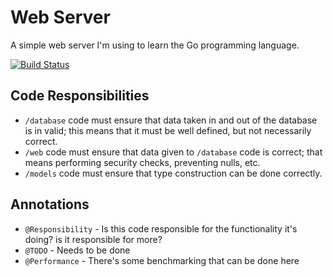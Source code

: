 # Web Server
A simple web server I'm using to learn the Go programming language.

[![Build Status](https://travis-ci.com/A1Liu/webserver.svg?branch=master)](https://travis-ci.com/A1Liu/webserver)

## Code Responsibilities
- `/database` code must ensure that data taken in and out of the database is in
  valid; this means that it must be well defined, but not necessarily correct.
- `/web` code must ensure that data given to `/database` code is correct; that means
  performing security checks, preventing nulls, etc.
- `/models` code must ensure that type construction can be done correctly.


## Annotations

- `@Responsibility` - Is this code responsible for the functionality it's doing?
  is it responsible for more?
- `@TODO` - Needs to be done
- `@Performance` - There's some benchmarking that can be done here
